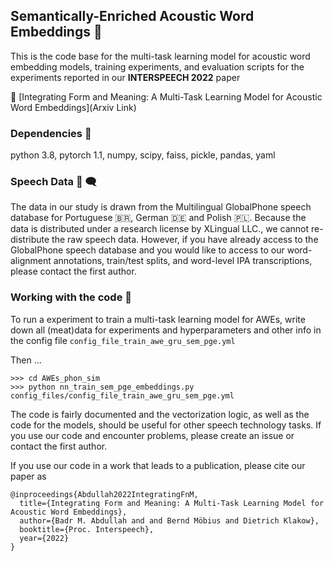 ## Semantically-Enriched Acoustic Word Embeddings :tea:

This is the code base for the multi-task learning model for acoustic word embedding models, training experiments, and evaluation scripts for the experiments reported in our **INTERSPEECH 2022** paper 

:pencil: [Integrating Form and Meaning: A Multi-Task Learning Model for Acoustic Word Embeddings](Arxiv Link)

<!-- To cite the paper

```
@inproceedings{Abdullah2021DoAW,
  title={Integrating Form and Meaning: A Multi-Task Learning Model for Acoustic Word Embeddings},
  author={Badr M. Abdullah and Bernd Möbius and Dietrich Klakow},
  booktitle={Proc. Interspeech},
  year={2022}
}
``` -->

### Dependencies :dna:

python 3.8, pytorch 1.1, numpy, scipy, faiss, pickle, pandas, yaml


### Speech Data :speech_balloon: :left_speech_bubble:
The data in our study is drawn from the Multilingual GlobalPhone speech database for  Portuguese :brazil:, German :de: and  Polish :poland:. Because the data is distributed under a research license by XLingual LLC., we cannot re-distribute the raw speech data. However, if you have already access to the GlobalPhone speech database and you would like to access to our word-alignment annotations, train/test splits, and word-level IPA transcriptions, please contact the first author. 


### Working with the code :snake:
To run a experiment to train a multi-task learning model for AWEs, write down all (meat)data for experiments and hyperparameters and other info in the config file ```config_file_train_awe_gru_sem_pge.yml```

Then ...

```
>>> cd AWEs_phon_sim
>>> python nn_train_sem_pge_embeddings.py config_files/config_file_train_awe_gru_sem_pge.yml
```

The code is fairly documented and the vectorization logic, as well as the code for the models, should be useful for other speech technology tasks. If you use our code and encounter problems, please create an issue or contact the first author. 


If you use our code in a work that leads to a publication, please cite our paper as 

```
@inproceedings{Abdullah2022IntegratingFnM,
  title={Integrating Form and Meaning: A Multi-Task Learning Model for Acoustic Word Embeddings},
  author={Badr M. Abdullah and and Bernd Möbius and Dietrich Klakow},
  booktitle={Proc. Interspeech},
  year={2022}
}
```